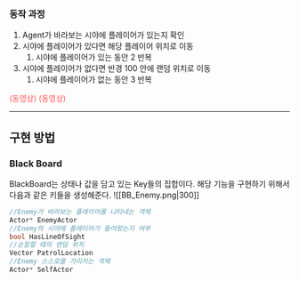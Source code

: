 ### 동작 과정
1. Agent가 바라보는 시야에 플레이어가 있는지 확인
2. 시야에 플레이어가 있다면 해당 플레이어 위치로 이동
	1. 시야에 플레이어가 있는 동안 2 반복
3. 시야에 플레이어가 없다면 반경 100 안에 랜덤 위치로 이동
	1. 시야에 플레이어가 없는 동안 3 반복

<span style="color:rgb(255, 82, 82)">(동영상) (동영상)</span>

--- 
## 구현 방법
### Black Board
BlackBoard는 상태나 값을 담고 있는 Key들의 집합이다.
해당 기능을 구현하기 위해서 다음과 같은 키들을 생성해준다.
![[BB_Enemy.png|300]]

```cpp title:BB_Enemy
//Enemy가 바라보는 플레이어를 나타내는 객체
Actor* EnemyActor 
//Enemy의 시야에 플레이어가 들어왔는지 여부
bool HasLineOfSight
//순찰할 때의 랜덤 위치
Vector PatrolLocation
//Enemy 스스로를 가리키는 객체
Actor* SelfActor
```
